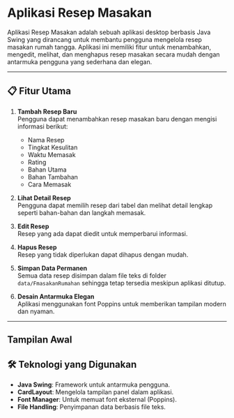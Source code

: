 # Aplikasi Resep Masakan

Aplikasi Resep Masakan adalah sebuah aplikasi desktop berbasis Java Swing yang dirancang untuk membantu pengguna mengelola resep masakan rumah tangga. Aplikasi ini memiliki fitur untuk menambahkan, mengedit, melihat, dan menghapus resep masakan secara mudah dengan antarmuka pengguna yang sederhana dan elegan.

---

## 📋 Fitur Utama
1. **Tambah Resep Baru**  
   Pengguna dapat menambahkan resep masakan baru dengan mengisi informasi berikut:
   - Nama Resep
   - Tingkat Kesulitan
   - Waktu Memasak
   - Rating
   - Bahan Utama
   - Bahan Tambahan
   - Cara Memasak

2. **Lihat Detail Resep**  
   Pengguna dapat memilih resep dari tabel dan melihat detail lengkap seperti bahan-bahan dan langkah memasak.

3. **Edit Resep**  
   Resep yang ada dapat diedit untuk memperbarui informasi.

4. **Hapus Resep**  
   Resep yang tidak diperlukan dapat dihapus dengan mudah.

5. **Simpan Data Permanen**  
   Semua data resep disimpan dalam file teks di folder `data/FmasakanRumahan` sehingga tetap tersedia meskipun aplikasi ditutup.

6. **Desain Antarmuka Elegan**  
   Aplikasi menggunakan font Poppins untuk memberikan tampilan modern dan nyaman.

---
## Tampilan Awal

## 🛠️ Teknologi yang Digunakan
- **Java Swing**: Framework untuk antarmuka pengguna.
- **CardLayout**: Mengelola tampilan panel dalam aplikasi.
- **Font Manager**: Untuk memuat font eksternal (Poppins).
- **File Handling**: Penyimpanan data berbasis file teks.

